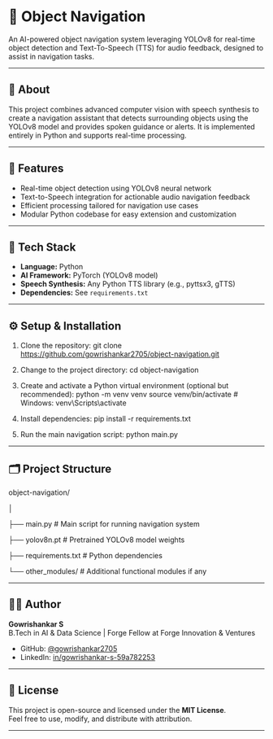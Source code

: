 # 🧭 Object Navigation

An AI-powered object navigation system leveraging YOLOv8 for real-time object detection and Text-To-Speech (TTS) for audio feedback, designed to assist in navigation tasks.

---

## 📘 About

This project combines advanced computer vision with speech synthesis to create a navigation assistant that detects surrounding objects using the YOLOv8 model and provides spoken guidance or alerts. It is implemented entirely in Python and supports real-time processing.

---

## 🚀 Features

- Real-time object detection using YOLOv8 neural network  
- Text-to-Speech integration for actionable audio navigation feedback  
- Efficient processing tailored for navigation use cases  
- Modular Python codebase for easy extension and customization  

---

## 🧠 Tech Stack

- **Language:** Python  
- **AI Framework:** PyTorch (YOLOv8 model)  
- **Speech Synthesis:** Any Python TTS library (e.g., pyttsx3, gTTS)  
- **Dependencies:** See `requirements.txt`  

---

## ⚙️ Setup & Installation

1. Clone the repository:
git clone https://github.com/gowrishankar2705/object-navigation.git

2. Change to the project directory:
cd object-navigation

3. Create and activate a Python virtual environment (optional but recommended):
python -m venv venv
source venv/bin/activate # Windows: venv\Scripts\activate

4. Install dependencies:
pip install -r requirements.txt

5. Run the main navigation script:
python main.py

---

## 🗂️ Project Structure

object-navigation/

│

├── main.py # Main script for running navigation system

├── yolov8n.pt # Pretrained YOLOv8 model weights

├── requirements.txt # Python dependencies

└── other_modules/ # Additional functional modules if any

---

## 👨‍💻 Author

**Gowrishankar S**  
B.Tech in AI & Data Science | Forge Fellow at Forge Innovation & Ventures  
- GitHub: [@gowrishankar2705](https://github.com/gowrishankar2705)  
- LinkedIn: [in/gowrishankar-s-59a782253](https://www.linkedin.com/in/gowrishankar-s-59a782253/)  

---

## 📜 License

This project is open-source and licensed under the **MIT License**.  
Feel free to use, modify, and distribute with attribution.

---
